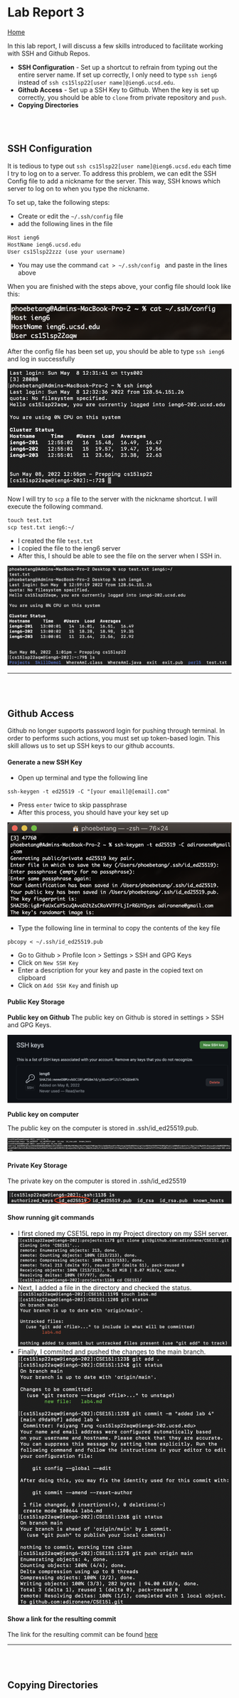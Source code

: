 # Lab Report 3

[Home](https://adironene.github.io/CSE15l/index.html) 

In this lab report, I will discuss a few skills introduced to facilitate working with SSH and Github Repos. 
- **SSH Configuration** - Set up a shortcut to refrain from typing out the entire server name. If set up correctly, I only need to type `ssh ieng6` instead of `ssh cs15lsp22[user name]@ieng6.ucsd.edu`.
- **Github Access** - Set up a SSH Key to Github. When the key is set up correctly, you should be able to `clone` from private repository and `push`.
- **Copying Directories**

<br/><br/>

## SSH Configuration

It is tedious to type out `ssh cs15lsp22[user name]@ieng6.ucsd.edu` each time I try to log on to a server. To address this problem, we can edit the SSH Config file to add a nickname for the server. This way, SSH knows which server to log on to when you type the nickname.


To set up, take the following steps:
- Create or edit the `~/.ssh/config` file
- add the following lines in the file

```
Host ieng6
HostName ieng6.ucsd.edu
User cs15lsp22zzz (use your username)
```

- You may use the command `cat > ~/.ssh/config ` and paste in the lines above

When you are finished with the steps above, your config file should look like this:


![image](images/Lab3/SSH_Config.png)

After the config file has been set up, you should be able to type `ssh ieng6` and log in successfully

![image](images/Lab3/Ieng6_Login.png)

Now I will try to `scp` a file to the server with the nickname shortcut. I will execute the following command.
```
touch test.txt
scp test.txt ieng6:~/
```
- I created the file `test.txt`
- I copied the file to the ieng6 server
- After this, I should be able to see the file on the server when I SSH in.

![image](images/Lab3/SCP_ieng6.png)

----

<br/><br/>

## Github Access

Github no longer supports password login for pushing through terminal. In order to performs such actions, you must set up token-based login. This skill allows us to set up SSH keys to our github accounts.

#### Generate a new SSH Key
- Open up terminal and type the following line

```
ssh-keygen -t ed25519 -C "[your email]@[email].com"
```
- Press `enter` twice to skip passphrase
- After this process, you should have your key set up

![image](images/Lab3/setKey.png)

- Type the following line in terminal to copy the contents of the key file

```
pbcopy < ~/.ssh/id_ed25519.pub
```
- Go to Github > Profile Icon > Settings > SSH and GPG Keys
- Click on `New SSH Key`
- Enter a description for your key and paste in the copied text on clipboard
- Click on `Add SSH Key` and finish up

#### Public Key Storage

**Public key on Github**
The public key on Github is stored in settings > SSH and GPG Keys.

![image](images/Lab3/github_pub.png)

**Public key on computer**

The public key on the computer is stored in .ssh/id_ed25519.pub.

![image](images/Lab3/comp_pub.png)

#### Private Key Storage

The private key on the computer is stored in .ssh/id_ed25519

![image](images/Lab3/comp_priv.png)

#### Show running git commands

- I first cloned my CSE15L repo in my Project directory on my SSH server.
![image](images/Lab3/clone.png)
- Next, I added a file in the directory and checked the status.
![image](images/Lab3/add_lab.png)
- Finally, I commited and pushed the changes to the main branch.
![image](images/Lab3/push.png)

#### Show a link for the resulting commit

The link for the resulting commit can be found [here](https://github.com/adironene/CSE15l/commit/d9da9bf5d693fc0425fa5813aacf445986019b20)

----

<br/><br/>

## Copying Directories